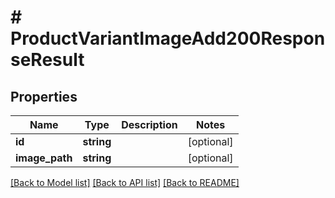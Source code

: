 # # ProductVariantImageAdd200ResponseResult

## Properties

Name | Type | Description | Notes
------------ | ------------- | ------------- | -------------
**id** | **string** |  | [optional]
**image_path** | **string** |  | [optional]

[[Back to Model list]](../../README.md#models) [[Back to API list]](../../README.md#endpoints) [[Back to README]](../../README.md)
